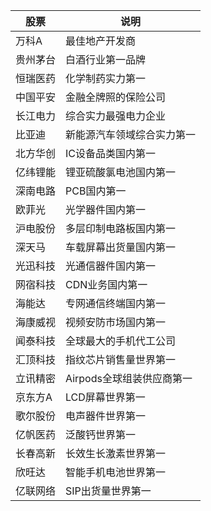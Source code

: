 | 股票     | 说明                       |
| -------- | -------------------------- |
| 万科A    | 最佳地产开发商             |
| 贵州茅台 | 白酒行业第一品牌           |
| 恒瑞医药 | 化学制药实力第一           |
| 中国平安 | 金融全牌照的保险公司       |
| 长江电力 | 综合实力最强电力企业       |
| 比亚迪   | 新能源汽车领域综合实力第一 |
| 北方华创 | IC设备品类国内第一         |
| 亿纬锂能 | 锂亚硫酸氯电池国内第一     |
| 深南电路 | PCB国内第一                |
| 欧菲光   | 光学器件国内第一           |
| 沪电股份 | 多层印制电路板国内第一     |
| 深天马   | 车载屏幕出货量国内第一     |
| 光迅科技 | 光通信器件国内第一         |
| 网宿科技 | CDN业务国内第一            |
| 海能达   | 专网通信终端国内第一       |
| 海康威视 | 视频安防市场国内第一       |
| 闻泰科技 | 全球最大的手机代工公司     |
| 汇顶科技 | 指纹芯片销售量世界第一     |
| 立讯精密 | Airpods全球组装供应商第一  |
| 京东方A  | LCD屏幕世界第一            |
| 歌尔股份 | 电声器件世界第一           |
| 亿帆医药 | 泛酸钙世界第一             |
| 长春高新 | 长效生长激素世界第一       |
| 欣旺达   | 智能手机电池世界第一       |
| 亿联网络 | SIP出货量世界第一          |



